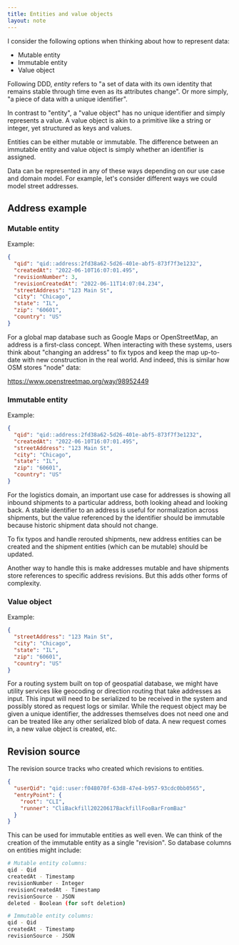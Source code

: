```yaml
---
title: Entities and value objects
layout: note
---
```


I consider the following options when thinking about how to represent data:

- Mutable entity
- Immutable entity
- Value object

Following DDD, _entity_ refers to "a set of data with its own identity that remains stable through time even as its attributes change". Or more simply, "a piece of data with a unique identifier".

In contrast to "entity", a "value object" has no unique identifier and simply represents a value. A value object is akin to a primitive like a string or integer, yet structured as keys and values.

Entities can be either mutable or immutable. The difference between an immutable entity and value object is simply whether an identifier is assigned.

Data can be represented in any of these ways depending on our use case and domain model. For example, let's consider different ways we could model street addresses.

## Address example

### Mutable entity

Example:

```json
{
  "qid": "qid::address:2fd38a62-5d26-401e-abf5-873f7f3e1232",
  "createdAt": "2022-06-10T16:07:01.495",
  "revisionNumber": 3,
  "revisionCreatedAt": "2022-06-11T14:07:04.234",
  "streetAddress": "123 Main St",
  "city": "Chicago",
  "state": "IL",
  "zip": "60601",
  "country": "US"
}
```

For a global map database such as Google Maps or OpenStreetMap, an address is a first-class concept. When interacting with these systems, users think about "changing an address" to fix typos and keep the map up-to-date with new construction in the real world. And indeed, this is similar how OSM stores "node" data:

https://www.openstreetmap.org/way/98952449

### Immutable entity

Example:

```json
{
  "qid": "qid::address:2fd38a62-5d26-401e-abf5-873f7f3e1232",
  "createdAt": "2022-06-10T16:07:01.495",
  "streetAddress": "123 Main St",
  "city": "Chicago",
  "state": "IL",
  "zip": "60601",
  "country": "US"
}
```

For the logistics domain, an important use case for addresses is showing all inbound shipments to a particular address, both looking ahead and looking back. A stable identifier to an address is useful for normalization across shipments, but the value referenced by the identifier should be immutable because historic shipment data should not change.

To fix typos and handle rerouted shipments, new address entities can be created and the shipment entities (which can be mutable) should be updated.

Another way to handle this is make addresses mutable and have shipments store references to specific address revisions. But this adds other forms of complexity.

### Value object

Example:

```json
{
  "streetAddress": "123 Main St",
  "city": "Chicago",
  "state": "IL",
  "zip": "60601",
  "country": "US"
}
```

For a routing system built on top of geospatial database, we might have utility services like geocoding or direction routing that take addresses as input. This input will need to be serialized to be received in the system and possibly stored as request logs or similar. While the request object may be given a unique identifier, the addresses themselves does not need one and can be treated like any other serialized blob of data. A new request comes in, a new value object is created, etc.

## Revision source

The revision source tracks who created which revisions to entities.

```json
{
  "userQid": "qid::user:f048070f-63d8-47e4-b957-93cdc0bb0565",
  "entryPoint": {
    "root": "CLI",
    "runner": "CliBackfill20220617BackfillFooBarFromBaz"
  }
}
```

This can be used for immutable entities as well even. We can think of the creation of the immutable entity as a single "revision". So database columns on entities might include:

```sh
# Mutable entity columns:
qid - Qid
createdAt - Timestamp
revisionNumber - Integer
revisionCreatedAt - Timestamp
revisionSource - JSON
deleted - Boolean (for soft deletion)

# Immutable entity columns:
qid - Qid
createdAt - Timestamp
revisionSource - JSON
```
